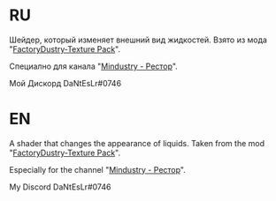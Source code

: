 # RU
 Шейдер, который изменяет внешний вид жидкостей. Взято из мода "[FactoryDustry-Texture Pack](https://github.com/Xeloboyo/Factoriodustry)". 
 
 Специално для канала "[Mindustry - Рестор](https://www.youtube.com/channel/UCgKL4PVJRt_2rAGOwOVhOMw)". 
 
 Мой Дискорд DaNtEsLr#0746

# EN
 A shader that changes the appearance of liquids. Taken from the mod "[FactoryDustry-Texture Pack](https://github.com/Xeloboyo/Factoriodustry)". 
 
Especially for the channel "[Mindustry - Рестор](https://www.youtube.com/channel/UCgKL4PVJRt_2rAGOwOVhOMw)".
 
 My Discord DaNtEsLr#0746
